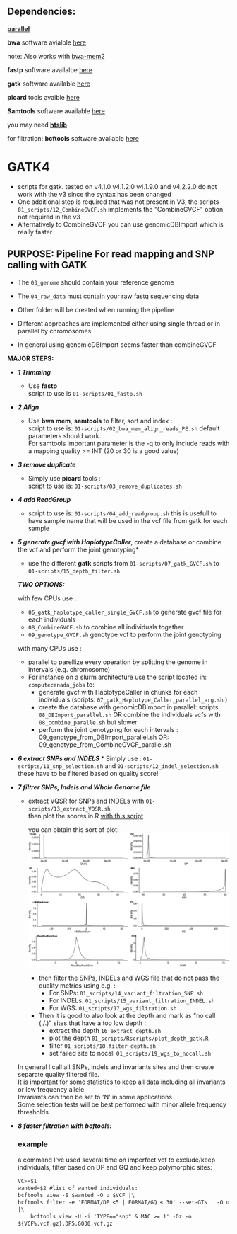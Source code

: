 
## Dependencies:

**[parallel](https://www.gnu.org/software/parallel/)** 

**bwa** software avialble [here](https://sourceforge.net/projects/bio-bwa/files/)

   note: Also works with [bwa-mem2](https://github.com/bwa-mem2/bwa-mem2) 

**fastp** software availalbe [here](https://github.com/OpenGene/fastp)  

**gatk** software available [here](https://software.broadinstitute.org/gatk/)

**picard** tools avaible [here](https://broadinstitute.github.io/picard/)

**Samtools** software available [here](http://www.htslib.org/)  

you may need **[htslib](http://www.htslib.org/download/)**  

for filtration:
**bcftools** software available [here](http://www.htslib.org/download/) 


# GATK4

 * scripts for gatk. tested on v4.1.0 v4.1.2.0 v4.1.9.0 and v4.2.2.0 do not work with the v3 since the syntax has been changed  
 * One additional step is required that was not present in V3, the scripts `01_scripts/12_CombineGVCF.sh` implements the "CombineGVCF" option not required in the v3 
 * Alternatively to CombineGVCF you can use genomicDBImport which is really faster 

## PURPOSE: Pipeline For read mapping and SNP calling with GATK 

 * The `03_genome` should contain your reference genome  
 * The `04_raw_data` must contain your raw fastq sequencing data  
 * Other folder will be created when running the pipeline 

 *  Different approaches are implemented either using single thread or in parallel by chromosomes
 *  In general using genomicDBImport seems faster than combineGVCF

**MAJOR STEPS:** 

 * **_1 Trimming_**
	* Use **fastp**   
          script to use is `01-scripts/01_fastp.sh` 

 * **_2 Align_**
	* Use **bwa mem**, **samtools** to filter, sort and index :  
          script to use is: `01-scripts/02_bwa_mem_align_reads_PE.sh` 
		default parameters should work.  
		For samtools important parameter is the -q to only include reads with a mapping quality >= INT (20 or 30 is a good value)


 * **_3 remove duplicate_**
	* Simply use **picard** tools :  
          script to use is: `01-scripts/03_remove_duplicates.sh` 

 * **_4 add ReadGroup_**  
	* script to use is: `01-scripts/04_add_readgroup.sh` this is usefull to have sample name that will be used in the vcf file from gatk for each sample

 * **_5 generate gvcf with HaplotypeCaller_**, create a database or combine the vcf and  perform the joint genotyping* 
	* use the different **gatk** scripts from `01-scripts/07_gatk_GVCF.sh` to `01-scripts/15_depth_filter.sh`  

    ***TWO OPTIONS:***

    with few CPUs use : 
	* `06_gatk_haplotype_caller_single_GVCF.sh` to generate gvcf file for each individuals   
	* `08_CombineGVCF.sh` to combine all individuals together 
	* `09_genotype_GVCF.sh` genotype vcf to perform the joint genotyping  

    with many CPUs use :
	* parallel to parellize every operation by splitting the genome in intervals (e.g. chromosome)  
	*  For instance on a slurm architecture use the script located in: `computecanada_jobs` to:  
		* generate gvcf with HaplotypeCaller in chunks for each individuals (scripts: `07_gatk_Haplotype_Caller_parallel_arg.sh` )  
		* create the database with genomicDBImport in parallel: scripts `08_DBImport_parallel.sh` OR combine the individuals vcfs with `08_combine_paralle.sh` but slower  
		* perform the joint genotyping for each intervals : 09_genotype_from_DBImport_parallel.sh OR: 09_genotype_from_CombineGVCF_parallel.sh   
      
 * **_6 extract SNPs and INDELS_**
       * Simply use : `01-scripts/11_snp_selection.sh` and `01-scripts/12_indel_selection.sh`
         these have to be filtered based on quality score!

 * **_7 filtrer SNPs, Indels and Whole Genome file_** 
	* extract VQSR for SNPs and INDELs with `01-scripts/13_extract_VQSR.sh`  
      then plot the scores in R [with this script](https://github.com/QuentinRougemont/gatk_haplotype/blob/master/gatk4/01_scripts/Rscripts/plot_VQSR.R) 
      
      you can obtain this sort of plot: 
      ![example_graph](https://github.com/QuentinRougemont/gatk_haplotype/blob/master/pictures/example.png)  

		* then filter the SNPs, INDELs and WGS file that do not pass the quality metrics using e.g. :  
			* For SNPs: `01_scripts/14_variant_filtration_SNP.sh`  
			* For INDELs: `01_scripts/15_variant_filtration_INDEL.sh`  
			* For WGS: `01_scripts/17_wgs_filtration.sh`  
		* Then it is good to also look at the depth and mark as "no call (./.)" sites that have a too low depth :  
			* extract the depth `16_extract_depth.sh`  
			* plot the depth `01_scripts/Rscripts/plot_depth_gatk.R`  
			* filter `01_scripts/18.filter_depth.sh`
			* set failed site to nocall `01_scripts/19_wgs_to_nocall.sh` 


	In general I call all SNPs, indels and invariants sites and then create separate quality filtered file.   
	It is important for some statistics to keep all data including all invariants or low frequency allele  
	Invariants can then be set to 'N' in some applications   
	Some selection tests will be best performed with minor allele frequency thresholds 

  * **_8 faster filtration with bcftools:_**

    ### example 
	a command I've used several time on imperfect vcf to exclude/keep individuals, filter based on DP and GQ and keep polymorphic sites:  
	```
	VCF=$1
	wanted=$2 #list of wanted individuals:
	bcftools view -S $wanted -O u $VCF |\
	bcftools filter -e 'FORMAT/DP <5 | FORMAT/GQ < 30' --set-GTs . -O u  |\ 
		bcftools view -U -i 'TYPE=="snp" & MAC >= 1' -Oz -o ${VCF%.vcf.gz}.DP5.GQ30.vcf.gz 
	```
